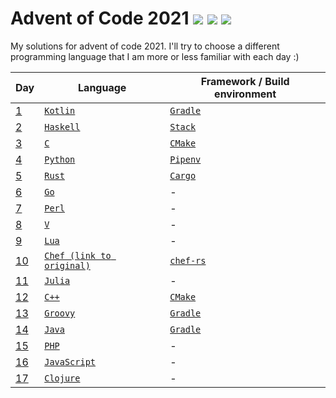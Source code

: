 # Advent of Code 2021 ![](https://img.shields.io/badge/day%20📅-19-blue) ![](https://img.shields.io/badge/days%20completed-17-green) ![](https://img.shields.io/badge/stars%20⭐-34-yellow)

My solutions for advent of code 2021.
I'll try to choose a different programming language that I am more or less familiar with each day :)

| Day              | Language                                                                    | Framework / Build environment                                              |
|------------------|-----------------------------------------------------------------------------|----------------------------------------------------------------------------|
| [1](01-kotlin)   | [`Kotlin`](https://en.wikipedia.org/wiki/Kotlin_(programming_language))     | [`Gradle`](https://en.wikipedia.org/wiki/Gradle)                           |
| [2](02-haskell)  | [`Haskell`](https://en.wikipedia.org/wiki/Haskell_(programming_language))   | [`Stack`](https://en.wikipedia.org/wiki/Stack_(Haskell))                   |
| [3](03-c)        | [`C`](https://en.wikipedia.org/wiki/C_(programming_language))               | [`CMake`](https://en.wikipedia.org/wiki/CMake)                             |
| [4](04-python)   | [`Python`](https://en.wikipedia.org/wiki/Python_(programming_language))     | [`Pipenv`](https://pipenv.pypa.io/)                                        |
| [5](05-rust)     | [`Rust`](https://en.wikipedia.org/wiki/Rust_(programming_language))         | [`Cargo`](https://en.wikipedia.org/wiki/Rust_(programming_language)#Cargo) |
| [6](06-go)       | [`Go`](https://en.wikipedia.org/wiki/Go_(programming_language))             | -                                                                          |
| [7](07-perl)     | [`Perl`](https://en.wikipedia.org/wiki/Perl)                                | -                                                                          |
| [8](08-v)        | [`V`](https://github.com/vlang/v)                                           | -                                                                          |
| [9](09-lua)      | [`Lua`](https://en.wikipedia.org/wiki/Lua_(programming_language))           | -                                                                          |
| [10](10-chef)    | [`Chef (link to original)`](https://www.dangermouse.net/esoteric/chef.html) | [`chef-rs`](https://github.com/Siphalor/chef-rs)                           |
| [11](11-julia)   | [`Julia`](https://en.wikipedia.org/wiki/Julia_(programming_language))       | -                                                                          |
| [12](12-c++)     | [`C++`](https://en.wikipedia.org/wiki/C%2B%2B)                              | [`CMake`](https://en.wikipedia.org/wiki/CMake)                             |
| [13](13-groovy)  | [`Groovy`](https://en.wikipedia.org/wiki/Apache_Groovy)                     | [`Gradle`](https://en.wikipedia.org/wiki/Gradle)                           |
| [14](14-java)    | [`Java`](https://en.wikipedia.org/wiki/Java_(programming_language))         | [`Gradle`](https://en.wikipedia.org/wiki/Gradle)                           |
| [15](15-php)     | [`PHP`](https://en.wikipedia.org/wiki/PHP_(programming_language))           | -                                                                          |
| [16](16-js)      | [`JavaScript`](https://en.wikipedia.org/wiki/JavaScript)                    | -                                                                          |
| [17](17-clojure) | [`Clojure`](https://en.wikipedia.org/wiki/Clojure)                          | -                                                                          |
